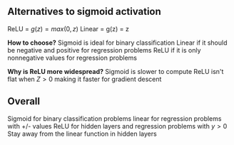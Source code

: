 ## Alternatives to sigmoid activation
ReLU = $g(z) = max(0,z)$
Linear = g(z) = z

**How to choose?**
Sigmoid is ideal for binary classification
Linear if it should be negative and positive for regression problems
ReLU if it is only nonnegative values for regression problems

**Why is ReLU more widespread?**
Sigmoid is slower to compute
ReLU isn't flat when $Z > 0$ making it faster for gradient descent

## Overall
Sigmoid for binary classification problems
linear for regression problems with +/- values
ReLU for hidden layers and regression problems with $y > 0$
Stay away from the linear function in hidden layers
